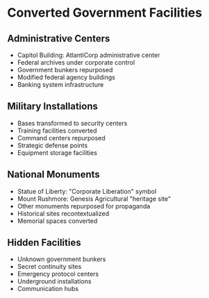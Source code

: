 # Converted Government Facilities

## Administrative Centers
- Capitol Building: AtlantiCorp administrative center
- Federal archives under corporate control
- Government bunkers repurposed
- Modified federal agency buildings
- Banking system infrastructure

## Military Installations
- Bases transformed to security centers
- Training facilities converted
- Command centers repurposed
- Strategic defense points
- Equipment storage facilities

## National Monuments
- Statue of Liberty: "Corporate Liberation" symbol
- Mount Rushmore: Genesis Agricultural "heritage site"
- Other monuments repurposed for propaganda
- Historical sites recontextualized
- Memorial spaces converted

## Hidden Facilities
- Unknown government bunkers
- Secret continuity sites
- Emergency protocol centers
- Underground installations
- Communication hubs